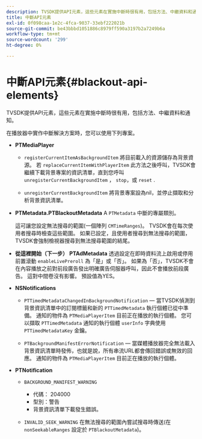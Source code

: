 ```yaml
---
description: TVSDK提供API元素，這些元素在實施中斷時很有用，包括方法、中繼資料和通知。
title: 中斷API元素
exl-id: 0f098caa-1e2c-4fca-9037-33ebf222021b
source-git-commit: be43bbbd1051886c8979ff590a3197b2a7249b6a
workflow-type: tm+mt
source-wordcount: '299'
ht-degree: 0%

---
```


# 中斷API元素{#blackout-api-elements}

TVSDK提供API元素，這些元素在實施中斷時很有用，包括方法、中繼資料和通知。

在播放器中實作中斷解決方案時，您可以使用下列專案。

* **PTMediaPlayer**

   * `registerCurrentItemAsBackgroundItem` 將目前載入的資源儲存為背景資源。 若 `replaceCurrentItemWithPlayerItem` 此方法之後呼叫，TVSDK會繼續下載背景專案的資訊清單，直到您呼叫 `unregisterCurrentBackgroundItem` ， `stop`，或 `reset` .

   * `unregisterCurrentBackgroundItem` 將背景專案設為nil，並停止擷取和分析背景資訊清單。

* **PTMetadata.PTBlackoutMetadata** A `PTMetadata` 中斷的專屬類別。

   這可讓您設定無法搜尋的範圍(一個陣列 `CMTimeRanges`)。 TVSDK會在每次使用者搜尋時檢查這些範圍。 如果已設定，且使用者搜尋到無法搜尋的範圍，TVSDK會強制檢視器搜尋到無法搜尋範圍的結尾。

* **從這裡開始（下一步）** **PTAdMetadata** 透過設定在即時資料流上啟用或停用前置滾動 `enableLivePreroll` 為「是」或「否」。 如果為「否」，TVSDK不會在內容播放之前對前段廣告發出明確廣告伺服器呼叫，因此不會播放前段廣告。 這對中間卷沒有影響。 預設值為YES。

* **NSNotifications**

   * `PTTimedMetadataChangedInBackgroundNotification`  — 當TVSDK偵測到背景資訊清單中的訂閱標籤和新的 `PTTimedMetadata` 執行個體已從中準備。 通知的物件為 `PTMediaPlayerItem` 目前正在播放的執行個體。 您可以擷取 `PTTimedMetadata` 通知的執行個體 `userInfo` 字典使用 `PTTimedMetadataKey` 金鑰。

   * `PTBackgroundManifestErrorNotification`  — 當媒體播放器完全無法載入背景資訊清單時發佈，也就是說，所有串流URL都會傳回錯誤或無效的回應。 通知的物件為 `PTMediaPlayerItem` 目前正在播放的執行個體。

* **PTNotification**

   * `BACKGROUND_MANIFEST_WARNING`

      * 代碼： 204000
      * 型別：警告
      * 背景資訊清單下載發生錯誤。
   * `INVALID_SEEK_WARNING` 在無法搜尋的範圍內嘗試搜尋時傳送(在 `nonSeekableRanges` 設定於 `PTBlackoutMetadata`)。
